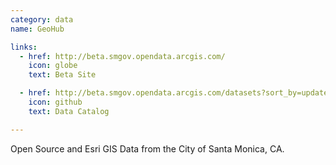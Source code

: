 ```yaml
---
category: data
name: GeoHub

links:
  - href: http://beta.smgov.opendata.arcgis.com/
    icon: globe
    text: Beta Site

  - href: http://beta.smgov.opendata.arcgis.com/datasets?sort_by=updated_at
    icon: github
    text: Data Catalog

---
```


Open Source and Esri GIS Data from the City of Santa Monica, CA.
